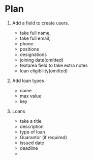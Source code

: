 # Plan

1. Add a field to create users.

   - take full name,
   - take full email,
   - phone
   - positions
   - designations
   - joining date(omitted)
   - textarea field to take extra notes
   - loan eligibility(omitted)

2. Add loan types

   - name
   - max value
   - key

3. Loans
   - take a title
   - description
   - type of loan
   - Guarantor (if required)
   - issued date
   - deadline
   -

